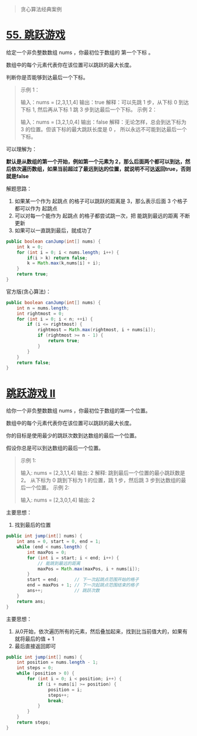 > 贪心算法经典案例

# [55. 跳跃游戏](https://leetcode.cn/problems/jump-game/)

给定一个非负整数数组 nums ，你最初位于数组的 第一个下标 。

数组中的每个元素代表你在该位置可以跳跃的最大长度。

判断你是否能够到达最后一个下标。

> 示例 1：
>
> 输入：nums = [2,3,1,1,4]
> 输出：true
> 解释：可以先跳 1 步，从下标 0 到达下标 1, 然后再从下标 1 跳 3 步到达最后一个下标。
> 示例 2：
>
> 输入：nums = [3,2,1,0,4]
> 输出：false
> 解释：无论怎样，总会到达下标为 3 的位置。但该下标的最大跳跃长度是 0 ， 所以永远不可能到达最后一个下标。

可以理解为：

**默认是从数组的第一个开始，例如第一个元素为 2，那么后面两个都可以到达，然后依次遍历数组，如果当前超过了最远到达的位置，就说明不可达返回true，否则就是false**

解题思路：

1. 如果某一个作为 起跳点 的格子可以跳跃的距离是 3，那么表示后面 3 个格子都可以作为 起跳点
2. 可以对每一个能作为 起跳点 的格子都尝试跳一次，把 能跳到最远的距离 不断更新
3. 如果可以一直跳到最后，就成功了

```java
public boolean canJump(int[] nums) {
    int k = 0;
    for (int i = 0; i < nums.length; i++) {
        if(i > k) return false;
        k = Math.max(k,nums[i] + i);
    }
    return true;
}
```

官方版(贪心算法)：

```java
public boolean canJump(int[] nums) {
    int n = nums.length;
    int rightmost = 0;
    for (int i = 0; i < n; ++i) {
        if (i <= rightmost) {
            rightmost = Math.max(rightmost, i + nums[i]);
            if (rightmost >= n - 1) {
                return true;
            }
        }
    }
    return false;
}
```





# [跳跃游戏 II](https://leetcode.cn/problems/jump-game-ii/)

给你一个非负整数数组 nums ，你最初位于数组的第一个位置。

数组中的每个元素代表你在该位置可以跳跃的最大长度。

你的目标是使用最少的跳跃次数到达数组的最后一个位置。

假设你总是可以到达数组的最后一个位置。

> 示例 1:
>
> 输入: nums = [2,3,1,1,4]
> 输出: 2
> 解释: 跳到最后一个位置的最小跳跃数是 2。
>      从下标为 0 跳到下标为 1 的位置，跳 1 步，然后跳 3 步到达数组的最后一个位置。
> 示例 2:
>
> 输入: nums = [2,3,0,1,4]
> 输出: 2

主要思想：

1. 找到最后的位置

```java
public int jump(int[] nums) {
    int ans = 0, start = 0, end = 1;
    while (end < nums.length) {
        int maxPos = 0;
        for (int i = start; i < end; i++) {
            // 能跳到最远的距离
            maxPos = Math.max(maxPos, i + nums[i]);
        }
        start = end;      // 下一次起跳点范围开始的格子
        end = maxPos + 1; // 下一次起跳点范围结束的格子
        ans++;            // 跳跃次数
    }
    return ans;
}
```

主要思想：

1. 从0开始，依次遍历所有的元素，然后叠加起来，找到比当前值大的，如果有就将最后的值 + 1
2. 最后直接返回即可

```java
public int jump(int[] nums) {
    int position = nums.length - 1;
    int steps = 0;
    while (position > 0) {
        for (int i = 0; i < position; i++) {
            if (i + nums[i] >= position) {
                position = i;
                steps++;
                break;
            }
        }
    }
    return steps;
}
```